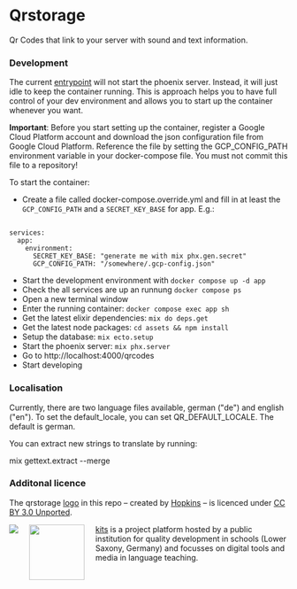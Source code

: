 # Qrstorage

Qr Codes that link to your server with sound and text information.

### Development

The current [entrypoint](./.docker/entrypoint.sh) will not start the phoenix server. Instead, it will just idle to keep the container running. This is approach helps you to have full control of your dev environment and allows you to start up the container whenever you want.

**Important**: Before you start setting up the container, register a Google Cloud Platform account and download the json configuration file from Google Cloud Platform. Reference the file by setting the GCP_CONFIG_PATH environment variable in your docker-compose file. You must not commit this file to a repository!

To start the container:
- Create a file called docker-compose.override.yml and fill in at least the `GCP_CONFIG_PATH` and a `SECRET_KEY_BASE` for app. E.g.:
```version: "3.8"

services:
  app:
    environment:
      SECRET_KEY_BASE: "generate me with mix phx.gen.secret"
      GCP_CONFIG_PATH: "/somewhere/.gcp-config.json"
```
- Start the development environment with `docker compose up -d app`
- Check the all services are up an runnung `docker compose ps`
- Open a new terminal window
- Enter the running container: `docker compose exec app sh`
- Get the latest elixir dependencies: `mix do deps.get`
- Get the latest node packages: `cd assets && npm install`
- Setup the database: `mix ecto.setup`
- Start the phoenix server: `mix phx.server`
- Go to http://localhost:4000/qrcodes
- Start developing

### Localisation

Currently, there are two language files available, german ("de") and english ("en"). To set the default_locale, you can set QR_DEFAULT_LOCALE. The default is german.

You can extract new strings to translate by running:

 mix gettext.extract --merge

### Additonal licence

The qrstorage [logo](https://thenounproject.com/icon/860830/) in this repo – created by [Hopkins](https://thenounproject.com/hopkins81) – is licenced under [CC BY 3.0 Unported](https://creativecommons.org/licenses/by/3.0/).

<img src="https://www.nibis.de/img/nlq-medienbildung.png" align="left" style="margin-right:20px">
<img src="https://kits.blog/wp-content/uploads/2021/03/kits_logo.svg" width=100px align="left" style="margin-right:20px">

[kits](https://kits.blog/) is a project platform hosted by a public institution for quality development in schools (Lower Saxony, Germany) and focusses on digital tools and media in language teaching.